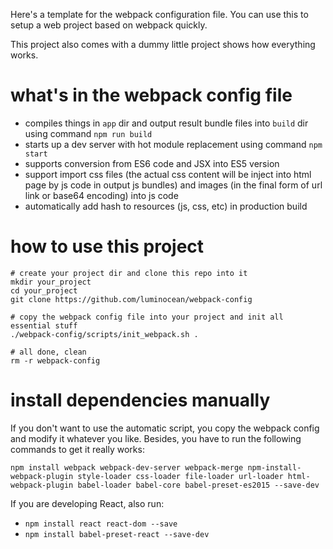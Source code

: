 Here's a template for the webpack configuration file. You can use this to setup a web project based on webpack quickly.

This project also comes with a dummy little project shows how everything works.

# what's in the webpack config file

- compiles things in `app` dir and output result bundle files into `build` dir using command `npm run build`
- starts up a dev server with hot module replacement using command `npm start`
- supports conversion from ES6 code and JSX into ES5 version
- support import css files (the actual css content will be inject into html page by js code in output js bundles) and images (in the final form of url link or base64 encoding) into js code
- automatically add hash to resources (js, css, etc) in production build 

# how to use this project

```
# create your project dir and clone this repo into it
mkdir your_project
cd your_project
git clone https://github.com/luminocean/webpack-config

# copy the webpack config file into your project and init all essential stuff
./webpack-config/scripts/init_webpack.sh .

# all done, clean
rm -r webpack-config
```

# install dependencies manually

If you don't want to use the automatic script, you copy the webpack config and modify it whatever you like.
Besides, you have to run the following commands to get it really works:

`npm install webpack webpack-dev-server webpack-merge npm-install-webpack-plugin style-loader css-loader file-loader url-loader html-webpack-plugin babel-loader babel-core babel-preset-es2015 --save-dev`

If you are developing React, also run:
- `npm install react react-dom --save`
- `npm install babel-preset-react --save-dev`